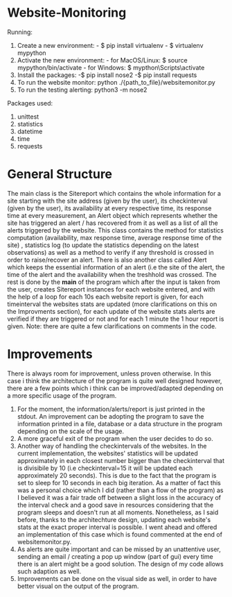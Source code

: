 # Website-Monitoring
Running:
1) Create a new environment: 
        - $ pip install virtualenv
        - $ virtualenv mypython
2) Activate the new environment:
        - for MacOS/Linux: $ source mypython/bin/activate
        - for Windows: $ mypthon\Scripts\activate
3) Install the packages:
        -$ pip install nose2
        -$ pip install requests
4) To run the website monitor: python ./{path_to_file}/websitemonitor.py
5) To run the testing alerting: python3 -m nose2

Packages used:
1) unittest
2) statistics
3) datetime
4) time
5) requests

# General Structure

The main class is the Sitereport which contains the whole information for a site starting with the site address (given by the user), its checkinterval (given by the user), its availability at every respective time, its response time at every measurement, an Alert object which represents whether the site has triggered an alert / has recovered from it as well as a list of all the alerts triggered by the website. This class contains the method for statistics computation (availability, max response time, average response time of the site) , statistics log (to update the statistics depending on the latest observations) as well as a method to verify if any threshold is crossed in order to raise/recover an alert. There is also another class called Alert which keeps the essential information of an alert (i.e the site of the alert, the time of the alert and the availability when the treshhold was crossed. The rest is done by the __main__ of the program which after the input is taken from the user, creates Sitereport instances for each website entered, and with the help of a loop for each 10s each website report is given, for each timeinterval the websites stats are updated (more clarifications on this on the Improvments section), for each update of the website stats alerts are verified if they are triggered or not and for each 1 minute the 1 hour report is given. Note: there are quite a few clarifications on comments in the code.

# Improvements
There is always room for improvement, unless proven otherwise. In this case i think the architecture of the program is quite well designed however, there are a few points which i think can be improved/adapted depending on a more specific usage of the program.
1) For the moment, the information/alerts/report is just printed in the stdout. An improvement can be adopting the program to save the information printed in a file, database or a data structure in the program depending on the scale of the usage. 
2) A more graceful exit of the program when the user decides to do so.
3) Another way of handling the checkintervals of the websites. In the current implementation, the websites' statistics will be updated approximately in each closest number bigger than the checkinterval that is divisibile by 10 (i.e checkinterval=15 it will be updated each approximately 20 seconds). This is due to the fact that the program is set to sleep for 10 seconds in each big iteration. As a matter of fact this was a personal choice which I did (rather than a flow of the program) as I believed it was a fair trade off between a slight loss in the accuracy of the interval check and a good save in resources considering that the program sleeps and doesn't run at all moments. Nonetheless, as I said before, thanks to the architechture design, updating each website's stats at the exact proper interval is possible. I went ahead and offered an implementation of this case which is found commented at the end of websitemonitor.py.
4) As alerts are quite important and can be missed by an unattentive user, sending an email / creating a pop up window (part of gui) every time there is an alert might be a good solution. The design of my code allows such adaption as well.
5) Improvements can be done on the visual side as well, in order to have better visual on the output of the program. 
